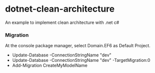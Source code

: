 # dotnet-clean-architecture
An example to implement clean architecture with .net c#

### Migration

At the console package manager, select Domain.EF6 as Default Project.
- Update-Database -ConnectionStringName "dev"
- Update-Database -ConnectionStringName "dev" -TargetMigration:0
- Add-Migration CreateMyModelName
